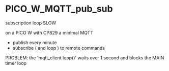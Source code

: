 # PICO_W_MQTT_pub_sub
 subscription loop SLOW

on a PICO W with CP829
a minimal MQTT 
* publish every minute
* subscribe ( and loop ) to remote commands

PROBLEM: the 'mqtt_client.loop()' waits over 1 second and blocks the MAIN timer loop